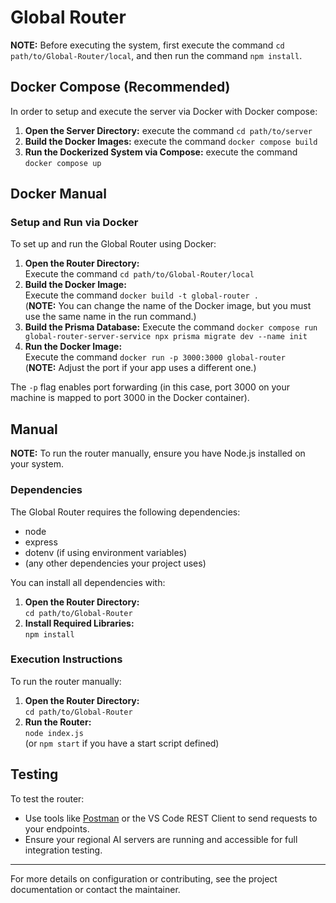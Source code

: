 # Global Router

**NOTE:** Before executing the system, first execute the command `cd path/to/Global-Router/local`, and then run the command `npm install`.

## Docker Compose (Recommended)

In order to setup and execute the server via Docker with Docker compose:

1. **Open the Server Directory:** execute the command `cd path/to/server`
2. **Build the Docker Images:** execute the command `docker compose build`
3. **Run the Dockerized System via Compose:** execute the command `docker compose up`

## Docker Manual

### Setup and Run via Docker

To set up and run the Global Router using Docker:

1. **Open the Router Directory:**  
   Execute the command `cd path/to/Global-Router/local`
2. **Build the Docker Image:**  
   Execute the command `docker build -t global-router .`  
   (**NOTE:** You can change the name of the Docker image, but you must use the same name in the run command.)
3. **Build the Prisma Database:**
   Execute the command `docker compose run global-router-server-service npx prisma migrate dev --name init`
4. **Run the Docker Image:**  
   Execute the command `docker run -p 3000:3000 global-router`  
   (**NOTE:** Adjust the port if your app uses a different one.)

The `-p` flag enables port forwarding (in this case, port 3000 on your machine is mapped to port 3000 in the Docker container).

## Manual

**NOTE:** To run the router manually, ensure you have Node.js installed on your system.

### Dependencies

The Global Router requires the following dependencies:

* node
* express
* dotenv (if using environment variables)
* (any other dependencies your project uses)

You can install all dependencies with:

1. **Open the Router Directory:**  
   `cd path/to/Global-Router`
2. **Install Required Libraries:**  
   `npm install`

### Execution Instructions

To run the router manually:

1. **Open the Router Directory:**  
   `cd path/to/Global-Router`
2. **Run the Router:**  
   `node index.js`  
   (or `npm start` if you have a start script defined)

## Testing

To test the router:

* Use tools like [Postman](https://www.postman.com/) or the VS Code REST Client to send requests to your endpoints.
* Ensure your regional AI servers are running and accessible for full integration testing.

---

For more details on configuration or contributing, see the project documentation or contact the maintainer.
